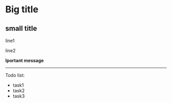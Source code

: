 # Big title

## small title

line1

line2

**Iportant message**

---

Todo list:
* task1
* task2
* task3
